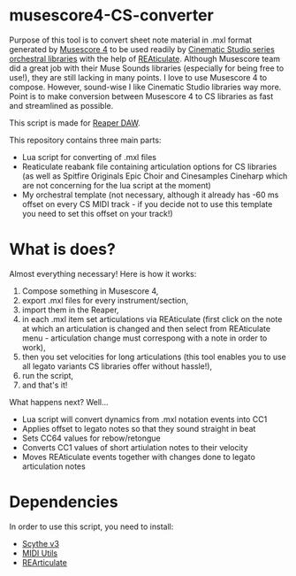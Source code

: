# musescore4-CS-converter
Purpose of this tool is to convert sheet note material in .mxl format generated by [Musescore 4](https://musescore.org/) to be used readily by [Cinematic Studio series orchestral libraries](https://cinematicstudioseries.com/) with the help of [REAticulate](https://reaticulate.com/). Although Musescore team did a great job with their Muse Sounds libraries (especially for being free to use!), they are still lacking in many points. I love to use Musescore 4 to compose. However, sound-wise I like Cinematic Studio libraries way more. Point is to make conversion between Musescore 4 to CS libraries as fast and streamlined as possible.

This script is made for [Reaper DAW](https://www.reaper.fm/).

This repository contains three main parts:
- Lua script for converting of .mxl files
- Reaticulate reabank file containing articulation options for CS libraries (as well as Spitfire Originals Epic Choir and Cinesamples Cineharp which are not concerning for the lua script at the moment)
- My orchestral template (not necessary, although it already has -60 ms offset on every CS MIDI track - if you decide not to use this template you need to set this offset on your track!)

# What is does?
Almost everything necessary! Here is how it works:
1. Compose something in Musescore 4,
2. export .mxl files for every instrument/section,
3. import them in the Reaper,
4. in each .mxl item set articulations via REAticulate (first click on the note at which an articulation is changed and then select from REAticulate menu - articulation change must correspong with a note in order to work),
5. then you set velocities for long articulations (this tool enables you to use all legato variants CS libraries offer without hassle!),
6. run the script,
7. and that's it!

What happens next? Well...
- Lua script will convert dynamics from .mxl notation events into CC1
- Applies offset to legato notes so that they sound straight in beat
- Sets CC64 values for rebow/retongue
- Converts CC1 values of short artiulation notes to their velocity
- Moves REAticulate events together with changes done to legato articulation notes

# Dependencies
In order to use this script, you need to install:
- [Scythe v3](https://jalovatt.github.io/scythe/#/)
- [MIDI Utils](https://forum.cockos.com/showthread.php?p=2630436)
- [REArticulate](https://reaticulate.com/)
